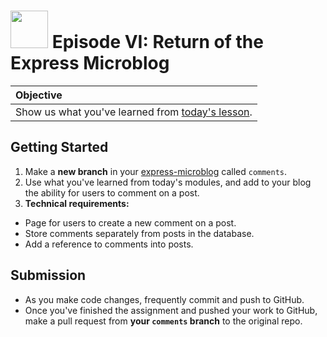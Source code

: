 # <img src="https://cloud.githubusercontent.com/assets/7833470/10423298/ea833a68-7079-11e5-84f8-0a925ab96893.png" width="60">  Episode VI: Return of the Express Microblog

| Objective |
| :-- |
| Show us what you've learned from <a href="https://github.com/sf-wdi-24/modules/tree/master/week-04-associated-data-and-users/day-01/module-02" target="_blank">today's lesson</a>. |

## Getting Started

1. Make a **new branch** in your <a href="https://github.com/sf-wdi-24/express-microblog" target="_blank">express-microblog</a> called `comments`.
1. Use what you've learned from today's modules, and add to your blog the ability for users to comment on a post.
1. **Technical requirements:**
  * Page for users to create a new comment on a post.
  * Store comments separately from posts in the database.
  * Add a reference to comments into posts.

## Submission

* As you make code changes, frequently commit and push to GitHub.
* Once you've finished the assignment and pushed your work to GitHub, make a pull request from **your `comments` branch** to the original repo.
